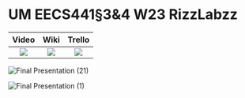 # UM EECS441§3&4 W23 RizzLabzz

| Video  |  Wiki |  Trello  |
|:-----:|:-----:|:--------:|
| [<img src="https://eecs441.eecs.umich.edu/img/admin/video.png">][video_page] | [<img src="https://eecs441.eecs.umich.edu/img/admin/wiki.png">][wiki_page] | [<img src="https://eecs441.eecs.umich.edu/img/admin/trello.png">][agile_page] |

![Final Presentation (21)](https://user-images.githubusercontent.com/122689291/232899845-86e0032b-970c-400c-a4bf-08adb0c87de1.jpg)
<!-- MUST be placed in user-images.githubusercontent.com -->
![Final Presentation (1)](https://user-images.githubusercontent.com/122689291/232877174-a106a778-869b-4b7d-ae8e-33a95917d43d.jpg)


[video_page]: https://youtu.be/XmgdOj-_7KQ
[wiki_page]: https://github.com/BenjaminEstell/RizzLabzz/wiki 
[agile_page]: https://trello.com/b/IaAGlfcd/rizzlabzz
